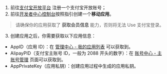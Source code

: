<IntegrationDetailCard title="在支付宝开放平台创建一个移动应用">

1. 前往[支付宝开放平台](https://open.alipay.com/) 注册一个支付宝开放账号；
2. 前往[开发者中心控制台](https://open.alipay.com/platform/developerIndex.htm)按照指引创建一个**移动应用**。

> 请确保你的应用获取了 **获取会员信息** 能力，否则将无法 Use 支付宝登录。

3. 创建应用之后，你需要获取以下应用信息：

- AppID（应用 ID）：在 [管理中心 - 我的应用列表](https://openhome.alipay.com/platform/appManage.htm#/apps) 可以获取到。
- AlipayPID（支付宝主账号 ID，一般为 2088 开头的数字）：在 [账号中心 - 主账号管理](https://openhome.alipay.com/dev/workspace/account-center/main-account-manage) 页面可以获取到。
- AppPrivateKey（应用私钥）：创建应用过程中生成的应用私钥。

</IntegrationDetailCard>
